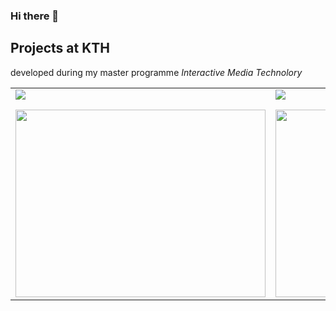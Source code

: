 ### Hi there 👋

<!--
**LariWa/LariWa** is a ✨ _special_ ✨ repository because its `README.md` (this file) appears on your GitHub profile.

Here are some ideas to get you started:

- 🔭 I’m currently working on ...
- 🌱 I’m currently learning ...
- 👯 I’m looking to collaborate on ...
- 🤔 I’m looking for help with ...
- 💬 Ask me about ...
- 📫 How to reach me: ...
- 😄 Pronouns: ...
- ⚡ Fun fact: ...
-->

## Projects at KTH

developed during my master programme <em>Interactive Media Technolory<em>

<table>
  <tr>
    <td valign="top" width="400px">
      <a target="_blank" href="https://github.com/LariWa/Traili">
        <img
          align="center"
          src="https://github-readme-stats.vercel.app/api/pin/?username=LariWa&repo=Traili"
      /></a>
      <p></p>
      <img
        width="400px"
        height="300px"
        src="https://user-images.githubusercontent.com/40071882/161981801-34056058-17d2-4bda-b045-655804ec9484.PNG"
      />
    </td>
    <td valign="top" width="400px">
      <a target="_blank" href="https://github.com/LariWa/VR-locomotion">
        <img
          align="center"
          src="https://github-readme-stats.vercel.app/api/pin/?username=LariWa&repo=VR-locomotion"
      /></a>
      <p></p>
      <img
        width="400px"
        height="300px"
        src="https://user-images.githubusercontent.com/40071882/161981801-34056058-17d2-4bda-b045-655804ec9484.PNG"
      />
    </td>
  </tr>
</table>
